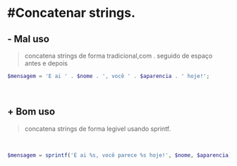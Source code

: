 # #Concatenar strings.

## - Mal uso

> concatena strings de forma tradicional,com . seguido de espaço antes e depois  
```php
$mensagem = 'E ai ' . $nome . ', você ' . $aparencia . ' hoje!'; 
```
<br>

## + Bom uso
> concatena strings de forma legivel usando sprintf.
<br>

```php
$mensagem = sprintf('E ai %s, você parece %s hoje!', $nome, $aparencia);
```
